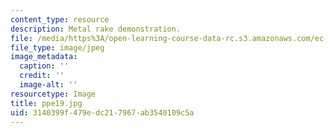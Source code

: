 ```yaml
---
content_type: resource
description: Metal rake demonstration.
file: /media/https%3A/open-learning-course-data-rc.s3.amazonaws.com/ec-s06-design-for-demining-spring-2007/3140399f479edc217967ab3540109c5a_ppe19.jpg
file_type: image/jpeg
image_metadata:
  caption: ''
  credit: ''
  image-alt: ''
resourcetype: Image
title: ppe19.jpg
uid: 3140399f-479e-dc21-7967-ab3540109c5a
---
```

